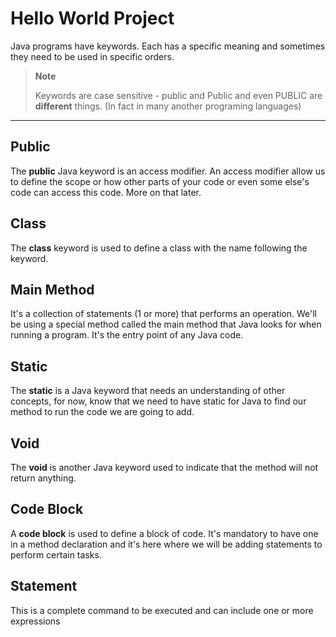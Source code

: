 # Hello World Project

Java programs have keywords. Each has a specific meaning and sometimes they need to be used in specific orders.

> **Note**
> 
> Keywords are case sensitive - public and Public and even PUBLIC are **different** things. (In fact in many another programing languages)

___
## Public 
The **public** Java keyword is an access modifier. An access modifier allow us to define the scope or how other parts of your code or even some else's code can access this code. More on that later.

## Class
The **class** keyword is used to define a class with the name following the keyword.

## Main Method
It's a collection of statements (1 or more) that performs an operation.
We'll be using a special method called the main method that Java looks for when running a program. It's the entry point of any Java code.

## Static
The **static** is a Java keyword that needs an understanding of other concepts, for now, know that we need to have static for Java to find our method to run the code we are going to add.

## Void
The **void** is another Java keyword used to indicate that the method will not return anything.

## Code Block
A **code block** is used to define a block of code. It's mandatory to have one in a method declaration and it's here where we will be adding statements to perform certain tasks.

## Statement
This is a complete command to be executed and can include one or more expressions
